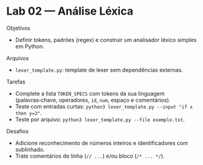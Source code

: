 # Lab 02 — Análise Léxica

Objetivos
- Definir tokens, padrões (regex) e construir um analisador léxico simples em Python.

Arquivos
- `lexer_template.py`: template de lexer sem dependências externas.

Tarefas
- Complete a lista `TOKEN_SPECS` com tokens da sua linguagem (palavras‑chave, operadores, `id`, `num`, espaço e comentários).
- Teste com entradas curtas: `python3 lexer_template.py --input "if x then y=3"`.
- Teste por arquivo: `python3 lexer_template.py --file exemplo.txt`.

Desafios
- Adicione reconhecimento de números inteiros e identificadores com sublinhado.
- Trate comentários de linha (`// ...`) e/ou bloco (`/* ... */`).

